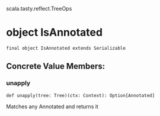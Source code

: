 scala.tasty.reflect.TreeOps
# object IsAnnotated

<pre><code class="language-scala" >final object IsAnnotated extends Serializable</pre></code>
## Concrete Value Members:
### unapply
<pre><code class="language-scala" >def unapply(tree: Tree)(ctx: Context): Option[Annotated]</pre></code>
Matches any Annotated and returns it

